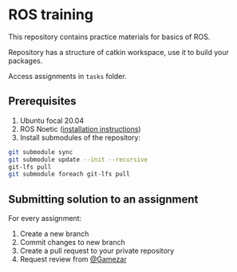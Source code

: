 # ROS training

This repository contains practice materials for basics of ROS.

Repository has a structure of catkin workspace, use it to build your packages.

Access assignments in `tasks` folder.

## Prerequisites
1. Ubuntu focal 20.04
2. ROS Noetic ([installation instructions](http://wiki.ros.org/ROS/Installation/TwoLineInstall/))
3. Install submodules of the repository:
```bash
git submodule sync                                             
git submodule update --init --recursive
git-lfs pull
git submodule foreach git-lfs pull
```

## Submitting solution to an assignment
For every assignment:
1. Create a new branch
2. Commit changes to new branch
3. Create a pull request to your private repository
4. Request review from [@Gamezar](https://github.com/Gamezar)
